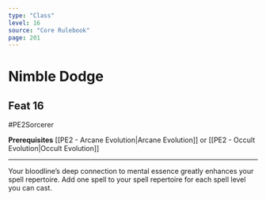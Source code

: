 ```yaml
---
type: "Class"
level: 16
source: "Core Rulebook"
page: 201
---
```

# Nimble Dodge
## Feat 16
#PE2Sorcerer

**Prerequisites** [[PE2 - Arcane Evolution|Arcane Evolution]] or [[PE2 - Occult Evolution|Occult Evolution]]

---
Your bloodline’s deep connection to mental essence greatly enhances your spell repertoire. Add one spell to your spell repertoire for each spell level you can cast.